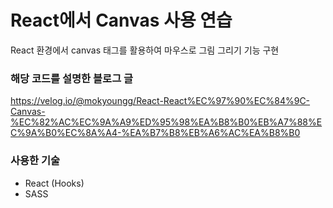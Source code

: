 # React에서 Canvas 사용 연습

React 환경에서 canvas 태그를 활용하여 마우스로 그림 그리기 기능 구현

### 해당 코드를 설명한 블로그 글
https://velog.io/@mokyoungg/React-React%EC%97%90%EC%84%9C-Canvas-%EC%82%AC%EC%9A%A9%ED%95%98%EA%B8%B0%EB%A7%88%EC%9A%B0%EC%8A%A4-%EA%B7%B8%EB%A6%AC%EA%B8%B0

### 사용한 기술
- React (Hooks)
- SASS

